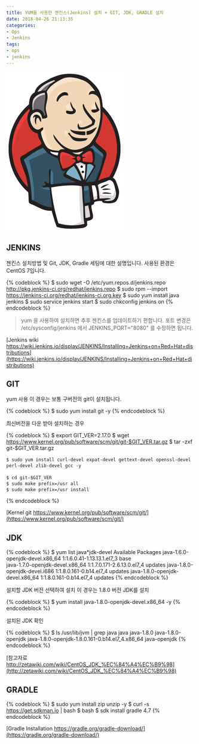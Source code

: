 ```yaml
---
title: YUM을 사용한 젠킨스(Jenkins) 설치 + GIT, JDK, GRADLE 설치
date: 2018-04-26 21:13:35
categories:
- Ops
- Jenkins
tags:
- ops
- jenkins
---
```

![](/images/jenkins/jenkins.png)

## JENKINS

젠킨스 설치방법 및 Git, JDK, Gradle 세팅에 대한 설명입니다.
사용된 환경은 CentOS 7입니다.

{% codeblock %}
    $ sudo wget -O /etc/yum.repos.d/jenkins.repo http://pkg.jenkins-ci.org/redhat/jenkins.repo
    $ sudo rpm --import https://jenkins-ci.org/redhat/jenkins-ci.org.key
    $ sudo yum install java jenkins
    $ sudo service jenkins start
    $ sudo chkconfig jenkins on
{% endcodeblock %}

> yum 을 사용하여 설치하면 추후 젠킨스를 업데이트하기 편합니다.
포트 변경은 /etc/sysconfig/jenkins 에서 JENKINS_PORT="8080" 를 수정하면 됩니다.

[Jenkins wiki
https://wiki.jenkins.io/display/JENKINS/Installing+Jenkins+on+Red+Hat+distributions](https://wiki.jenkins.io/display/JENKINS/Installing+Jenkins+on+Red+Hat+distributions)

## GIT

yum 사용
이 경우는 보통 구버전의 git이 설치됩니다.

{% codeblock %}
    $ sudo yum install git -y
{% endcodeblock %}
    
최신버전을 다운 받아 설치하는 경우

{% codeblock %}
    $ export GIT_VER=2.17.0
    $ wget https://www.kernel.org/pub/software/scm/git/git-$GIT_VER.tar.gz
    $ tar -zxf git-$GIT_VER.tar.gz
    
    $ sudo yum install curl-devel expat-devel gettext-devel openssl-devel perl-devel zlib-devel gcc -y
    
    $ cd git-$GIT_VER
    $ sudo make prefix=/usr all
    $ sudo make prefix=/usr install
{% endcodeblock %}
    
[Kernel git
https://www.kernel.org/pub/software/scm/git/](https://www.kernel.org/pub/software/scm/git/)

## JDK

{% codeblock %}
    $ yum list java*jdk-devel
    Available Packages
    java-1.6.0-openjdk-devel.x86_64           1:1.6.0.41-1.13.13.1.el7_3           base   
    java-1.7.0-openjdk-devel.x86_64           1:1.7.0.171-2.6.13.0.el7_4           updates
    java-1.8.0-openjdk-devel.i686             1:1.8.0.161-0.b14.el7_4              updates
    java-1.8.0-openjdk-devel.x86_64           1:1.8.0.161-0.b14.el7_4              updates
{% endcodeblock %}

설치할 JDK 버전 선택하여 설치
이 경우는 1.8.0 버전 JDK를 설치

{% codeblock %}
    $ yum install java-1.8.0-openjdk-devel.x86_64 -y
{% endcodeblock %}

설치된 JDK 확인

{% codeblock %}
    $ ls /usr/lib/jvm | grep java
    java
    java-1.8.0
    java-1.8.0-openjdk
    java-1.8.0-openjdk-1.8.0.161-0.b14.el7_4.x86_64
    java-openjdk
{% endcodeblock %}

[참고자료
http://zetawiki.com/wiki/CentOS_JDK_%EC%84%A4%EC%B9%98](http://zetawiki.com/wiki/CentOS_JDK_%EC%84%A4%EC%B9%98)

## GRADLE

{% codeblock %}
    $ sudo yum install zip unzip -y
    $ curl -s https://get.sdkman.io | bash
    $ bash
    $ sdk install gradle 4.7
{% endcodeblock %}

[Gradle Installation
https://gradle.org/gradle-download/](https://gradle.org/gradle-download/)